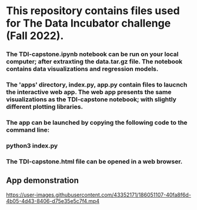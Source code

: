 # This repository contains files used for The Data Incubator challenge (Fall 2022).

### The TDI-capstone.ipynb notebook can be run on your local computer; after extraxting the data.tar.gz file. The notebook contains data visualizations and regression models.

### The 'apps' directory, index.py, app.py contain files to laucnch the interactive web app. The web app presents the same visualizations as the TDI-capstone notebook; with slightly different plotting libraries.
### The app can be launched by copying the following code to the command line:
### python3 index.py

### The TDI-capstone.html file can be opened in a web browser.

## App demonstration
https://user-images.githubusercontent.com/43352171/186051107-40fa8f6d-4b05-4d43-8406-d75e35e5c7f4.mp4

